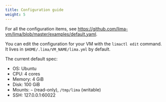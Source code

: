 ```yaml
---
title: Configuration guide
weight: 5
---
```


For all the configuration items, see <https://github.com/lima-vm/lima/blob/master/examples/default.yaml>.

You can edit the configuration for your VM with the `limactl edit` command. It
lives in `$HOME/.lima/VM_NAME/lima.yml` by default. 

The current default spec:
- OS: Ubuntu
- CPU: 4 cores
- Memory: 4 GiB
- Disk: 100 GiB
- Mounts: `~` (read-only), `/tmp/lima` (writable)
- SSH: 127.0.0.1:60022
